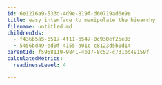```yaml
---
id: 6e1216a9-533d-4d9e-819f-d60719ad6e9e
title: easy interface to manipulate the hiearchy
filename: untitled.md
childrenIds:
  - f436b5a5-6517-4f11-b547-0c930ef25e83
  - 5456bd49-ed0f-4155-a01c-c8123d5b0d14
parentId: f5958119-9841-4b17-8c52-c731bd49159f
calculatedMetrics:
  readinessLevel: 4

---
```

